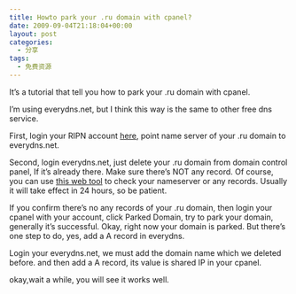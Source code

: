 ```yaml
---
title: Howto park your .ru domain with cpanel?
date: 2009-09-04T21:18:04+00:00
layout: post
categories:
  - 分享
tags:
  - 免费资源
---
```

It’s a tutorial that tell you how to park your .ru domain with cpanel.

I’m using everydns.net, but I think this way is the same to other free dns service.

First, login your RIPN account [here](http://www.ripn.net/nic/dns/form/en/), point name server of your .ru domain to everydns.net.

Second, login everydns.net, just delete your .ru domain from domain control panel, If it’s already there. Make sure there’s NOT any record. Of course, you can use [this web tool](http://www.kloth.net/services/nslookup.php) to check your nameserver or any records. Usually it will take effect in 24 hours, so be patient.
<!--more-->
If you confirm there’s no any records of your .ru domain, then login your cpanel with your account, click Parked Domain, try to park your domain, generally it’s successful. Okay, right now your domain is parked. But there’s one step to do, yes, add a A record in everydns.

Login your everydns.net, we must add the domain name which we deleted before. and then add a A record, its value is shared IP in your cpanel.

okay,wait a while, you will see it works well.